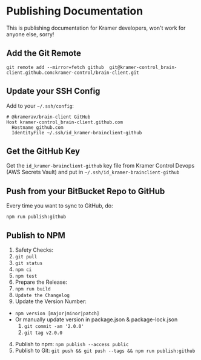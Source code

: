 # Publishing Documentation

This is publishing documentation for Kramer developers, won't work for anyone else, sorry!

## Add the Git Remote
```
git remote add --mirror=fetch github  git@kramer-control_brain-client.github.com:kramer-control/brain-client.git
```

## Update your SSH Config
Add to your `~/.ssh/config`:

```
# @kramerav/brain-client GitHub
Host kramer-control_brain-client.github.com
  Hostname github.com
  IdentityFile ~/.ssh/id_kramer-brainclient-github
```

## Get the GitHub Key

Get the `id_kramer-brainclient-github` key file from Kramer Control Devops (AWS Secrets Vault) and put in `~/.ssh/id_kramer-brainclient-github` 

## Push from your BitBucket Repo to GitHub

Every time you want to sync to GitHub, do:
```
npm run publish:github
```

## Publish to NPM
1. Safety Checks:
  1. `git pull`
  2. `git status`
  3. `npm ci`
  4. `npm test`
2. Prepare the Release:
  1. `npm run build`
  2. `Update the Changelog`
3. Update the Version Number:
  * `npm version [major|minor|patch]`
  * Or manually update version in package.json & package-lock.json
    1. `git commit -am '2.0.0'`
    2. `git tag v2.0.0`
4. Publish to npm:
  `npm publish --access public`
5. Publish to Git:
  `git push && git push --tags && npm run publish:github`
